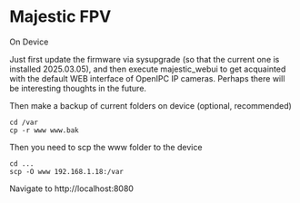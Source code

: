 # Majestic FPV



On Device

Just first update the firmware via sysupgrade (so that the current one is installed 2025.03.05), and then execute majestic_webui to get acquainted with the default WEB interface of OpenIPC IP cameras. Perhaps there will be interesting thoughts in the future.


Then make a backup of current folders on device (optional, recommended)
```
cd /var
cp -r www www.bak
```

Then you need to scp the www folder to the device
```
cd ...
scp -O www 192.168.1.18:/var
```

Navigate to http://localhost:8080
